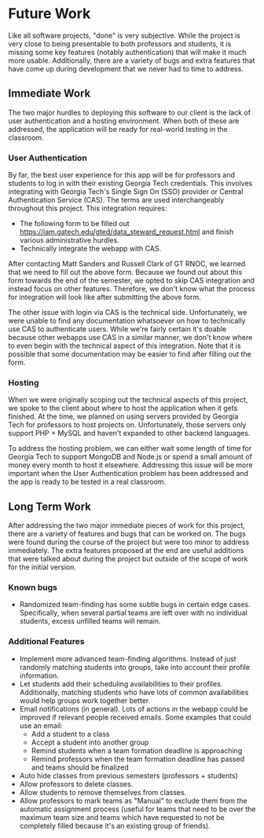 # Future Work

Like all software projects, "done" is very subjective. While the project is very close to being presentable to both professors and students, it is missing some key features (notably authentication) that will make it much more usable. Additionally, there are a variety of bugs and extra features that have come up during development that we never had to time to address.

## Immediate Work

The two major hurdles to deploying this software to our client is the lack of user authentication and a hosting environment. When both of these are addressed, the application will be ready for real-world testing in the classroom.

### User Authentication

By far, the best user experience for this app will be for professors and students to log in with their existing Georgia Tech credentials. This involves integrating with Georgia Tech's Single Sign On (SSO) provider or Central Authentication Service (CAS). The terms are used interchangeably throughout this project. This integration requires:

* The following form to be filled out https://iam.gatech.edu/gted/data_steward_request.html and finish various administrative hurdles.
* Technically integrate the webapp with CAS.

After contacting Matt Sanders and Russell Clark of GT RNOC, we learned that we need to fill out the above form. Because we found out about this form towards the end of the semester, we opted to skip CAS integration and instead focus on other features. Therefore, we don't know what the process for integration will look like after submitting the above form.

The other issue with login via CAS is the technical side. Unfortunately, we were unable to find any documentation whatsoever on how to technically use CAS to authenticate users. While we're fairly certain it's doable because other webapps use CAS in a similar manner, we don't know where to even begin with the technical aspect of this integration. Note that it is possible that some documentation may be easier to find after filling out the form.

### Hosting

When we were originally scoping out the technical aspects of this project, we spoke to the client about where to host the application when it gets finished. At the time, we planned on using servers provided by Georgia Tech for professors to host projects on. Unfortunately, those servers only support PHP + MySQL and haven't expanded to other backend languages.

To address the hosting problem, we can either wait some length of time for Georgia Tech to support MongoDB and Node.js or spend a small amount of money every month to host it elsewhere. Addressing this issue will be more important when the User Authentication problem has been addressed and the app is ready to be tested in a real classroom.

## Long Term Work

After addressing the two major immediate pieces of work for this project, there are a variety of features and bugs that can be worked on. The bugs were found during the course of the project but were too minor to address immediately. The extra features proposed at the end are useful additions that were talked about during the project but outside of the scope of work for the initial version.

### Known bugs

* Randomized team-finding has some subtle bugs in certain edge cases. Specifically, when several partial teams are left over with no individual students, excess unfilled teams will remain.

### Additional Features

* Implement more advanced team-finding algorithms. Instead of just randomly matching students into groups, take into account their profile information.
* Let students add their scheduling availabilities to their profiles. Additionally, matching students who have lots of common availabilities would help groups work together better.
* Email notifications (in general). Lots of actions in the webapp could be improved if relevant people received emails. Some examples that could use an email:
    * Add a student to a class
    * Accept a student into another group
    * Remind students when a team formation deadline is approaching
    * Remind professors when the team formation deadline has passed and teams should be finalized
* Auto hide classes from previous semesters (professors + students)
* Allow professors to delete classes.
* Allow students to remove themselves from classes.
* Allow professors to mark teams as "Manual" to exclude them from the automatic assignment process (useful for teams that need to be over the maximum team size and teams which have requested to not be completely filled because it's an existing group of friends).
